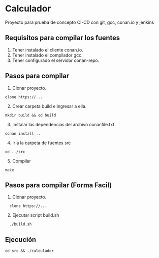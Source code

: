 # Calculador
Proyecto para prueba de concepto CI-CD con git, gcc, conan.io y jenkins

## Requisitos para compilar los fuentes
1. Tener instalado el cliente conan.io.
2. Tener instalado el compilador gcc.
3. Tener configurado el servidor conan-repo.

## Pasos para compilar
1. Clonar proyecto.
```
clone https://...
```
2. Crear carpeta build e ingresar a ella.
```
mkdir build && cd build
```
3. Instalar las dependencias del archivo conanfile.txt
```
conan install ..
```
4. Ir a la carpeta de fuentes src
```
cd ../src
```
5. Compilar
```
make
```

## Pasos para compilar (Forma Facil)
1. Clonar proyecto.
```
  clone https://...
```
2. Ejecutar script build.sh
```
  ./build.sh
```

## Ejecución
```
cd src && ./calculador
```
